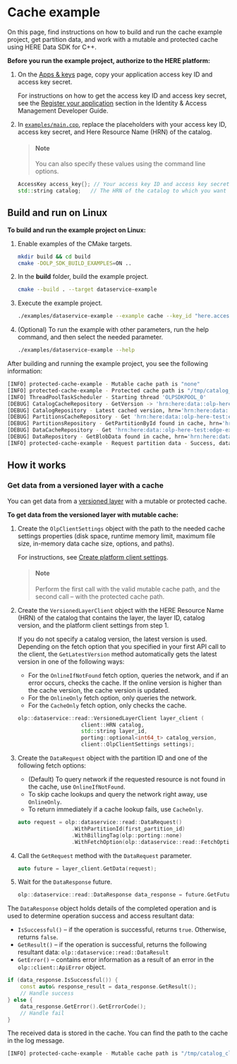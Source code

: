 # Cache example

On this page, find instructions on how to build and run the cache example project, get partition data, and work with a mutable and protected cache using HERE Data SDK for C++.

**Before you run the example project, authorize to the HERE platform:**

1. On the [Apps & keys](https://platform.here.com/admin/apps) page, copy your application access key ID and access key secret.

   For instructions on how to get the access key ID and access key secret, see the [Register your application](https://www.here.com/docs/bundle/identity-and-access-management-developer-guide/page/topics/plat-token.html#step-1-register-your-application-and-get-credentials) section in the Identity & Access Management Developer Guide.

2. In <a href="https://github.com/heremaps/here-data-sdk-cpp/blob/master/examples/main.cpp" target="_blank">`examples/main.cpp`</a>, replace the placeholders with your access key ID, access key secret, and Here Resource Name (HRN) of the catalog.

   > #### Note
   > You can also specify these values using the command line options.

   ```cpp
   AccessKey access_key{}; // Your access key ID and access key secret.
   std::string catalog;   // The HRN of the catalog to which you want to publish data.
   ```

## <a name="build"></a>Build and run on Linux

**To build and run the example project on Linux:**

1. Enable examples of the CMake targets.

   ```bash
   mkdir build && cd build
   cmake -DOLP_SDK_BUILD_EXAMPLES=ON ..
   ```

2. In the **build** folder, build the example project.

   ```bash
   cmake --build . --target dataservice-example
   ```

3. Execute the example project.

   ```bash
   ./examples/dataservice-example --example cache --key_id "here.access.key.id" --key_secret "here.access.key.secret" --catalog "catalog"
   ```

4. (Optional) To run the example with other parameters, run the help command, and then select the needed parameter.

   ```bash
   ./examples/dataservice-example --help
   ```

After building and running the example project, you see the following information:

```bash
[INFO] protected-cache-example - Mutable cache path is "none"
[INFO] protected-cache-example - Protected cache path is "/tmp/catalog_client_example/cache"
[INFO] ThreadPoolTaskScheduler - Starting thread 'OLPSDKPOOL_0'
[DEBUG] CatalogCacheRepository - GetVersion -> 'hrn:here:data::olp-here-test:edge-example-catalog::latestVersion'
[DEBUG] CatalogRepository - Latest cached version, hrn='hrn:here:data::olp-here-test:edge-example-catalog', version=0
[DEBUG] PartitionsCacheRepository - Get 'hrn:here:data::olp-here-test:edge-example-catalog::versioned-world-layer::1::0::partition'
[DEBUG] PartitionsRepository - GetPartitionById found in cache, hrn='hrn:here:data::olp-here-test:edge-example-catalog', key='versioned-world-layer[1]@0^2'
[DEBUG] DataCacheRepository - Get 'hrn:here:data::olp-here-test:edge-example-catalog::versioned-world-layer::8daa637d-7c81-4322-a600-063f4ae0ef98::Data'
[DEBUG] DataRepository - GetBlobData found in cache, hrn='hrn:here:data::olp-here-test:edge-example-catalog', key='8daa637d-7c81-4322-a600-063f4ae0ef98'
[INFO] protected-cache-example - Request partition data - Success, data size - 3375
```

## How it works

### <a name="get-partition-data-mutable"></a>Get data from a versioned layer with a cache

You can get data from a [versioned layer](https://www.here.com/docs/bundle/data-api-developer-guide/page/rest/layers.html#versioned-layers) with a mutable or protected cache.

**To get data from the versioned layer with mutable cache:**

1. Create the `OlpClientSettings` object with the path to the needed cache settings properties (disk space, runtime memory limit, maximum file size, in-memory data cache size, options, and paths).

   For instructions, see [Create platform client settings](create-platform-client-settings.md).

   > #### Note
   > Perform the first call with the valid mutable cache path, and the second call – with the protected cache path.

2. Create the `VersionedLayerClient` object with the HERE Resource Name (HRN) of the catalog that contains the layer, the layer ID, catalog version, and the platform client settings from step 1.

   If you do not specify a catalog version, the latest version is used. Depending on the fetch option that you specified in your first API call to the client, the `GetLatestVersion` method automatically gets the latest version in one of the following ways:

   - For the `OnlineIfNotFound` fetch option, queries the network, and if an error occurs, checks the cache. If the online version is higher than the cache version, the cache version is updated.
   - For the `OnlineOnly` fetch option, only queries the network.
   - For the `CacheOnly` fetch option, only checks the cache.

   ```cpp
   olp::dataservice::read::VersionedLayerClient layer_client (
                       client::HRN catalog,
                       std::string layer_id,
                       porting::optional<int64_t> catalog_version,
                       client::OlpClientSettings settings);
   ```

3. Create the `DataRequest` object with the partition ID and one of the following fetch options:

   - (Default) To query network if the requested resource is not found in the cache, use `OnlineIfNotFound`.
   - To skip cache lookups and query the network right away, use `OnlineOnly`.
   - To return immediately if a cache lookup fails, use `CacheOnly`.

   ```cpp
   auto request = olp::dataservice::read::DataRequest()
                    .WithPartitionId(first_partition_id)
                    .WithBillingTag(olp::porting::none)
                    .WithFetchOption(olp::dataservice::read::FetchOptions::OnlineIfNotFound);
   ```

4. Call the `GetRequest` method with the `DataRequest` parameter.

   ```cpp
   auto future = layer_client.GetData(request);
   ```

5. Wait for the `DataResponse` future.

   ```cpp
   olp::dataservice::read::DataResponse data_response = future.GetFuture().get();
   ```

The `DataResponse` object holds details of the completed operation and is used to determine operation success and access resultant data:

- `IsSuccessful()` – if the operation is successful, returns `true`. Otherwise, returns `false`.
- `GetResult()` – if the operation is successful, returns the following resultant data: `olp::dataservice::read::DataResult`
- `GetError()` – contains error information as a result of an error in the `olp::client::ApiError` object.

```cpp
if (data_response.IsSuccessful()) {
    const auto& response_result = data_response.GetResult();
    // Handle success
} else {
    data_response.GetError().GetErrorCode();
    // Handle fail
}
```

The received data is stored in the cache. You can find the path to the cache in the log message.

   ```bash
   [INFO] protected-cache-example - Mutable cache path is "/tmp/catalog_client_example/cache"
   ```
